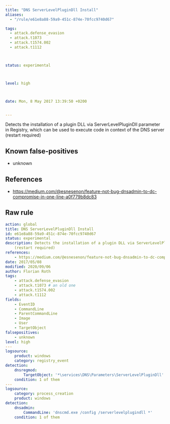 ```yaml
---
title: "DNS ServerLevelPluginDll Install"
aliases:
  - "/rule/e61e8a88-59a9-451c-874e-70fcc9740d67"

tags:
  - attack.defense_evasion
  - attack.t1073
  - attack.t1574.002
  - attack.t1112



status: experimental



level: high



date: Mon, 8 May 2017 13:39:50 +0200


---
```


Detects the installation of a plugin DLL via ServerLevelPluginDll parameter in Registry, which can be used to execute code in context of the DNS server (restart required)

<!--more-->


## Known false-positives

* unknown



## References

* https://medium.com/@esnesenon/feature-not-bug-dnsadmin-to-dc-compromise-in-one-line-a0f779b8dc83


## Raw rule
```yaml
action: global
title: DNS ServerLevelPluginDll Install
id: e61e8a88-59a9-451c-874e-70fcc9740d67
status: experimental
description: Detects the installation of a plugin DLL via ServerLevelPluginDll parameter in Registry, which can be used to execute code in context of the DNS server
    (restart required)
references:
    - https://medium.com/@esnesenon/feature-not-bug-dnsadmin-to-dc-compromise-in-one-line-a0f779b8dc83
date: 2017/05/08
modified: 2020/09/06
author: Florian Roth
tags:
    - attack.defense_evasion
    - attack.t1073 # an old one
    - attack.t1574.002
    - attack.t1112
fields:
    - EventID
    - CommandLine
    - ParentCommandLine
    - Image
    - User
    - TargetObject
falsepositives:
    - unknown
level: high
---
logsource:
    product: windows
    category: registry_event
detection:
    dnsregmod: 
        TargetObject: '*\services\DNS\Parameters\ServerLevelPluginDll'
    condition: 1 of them
---
logsource:
    category: process_creation
    product: windows
detection:
    dnsadmin:
        CommandLine: 'dnscmd.exe /config /serverlevelplugindll *'
    condition: 1 of them
```
